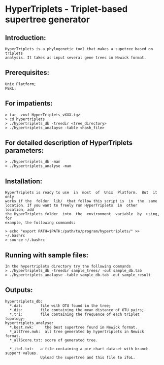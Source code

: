 # HyperTriplets - Triplet-based supertree generator


## Introduction:

	HyperTriplets is a phylogenetic tool that makes a supetree based on triplets 
	analysis. It takes as input several gene trees in Newick format. 


## Prerequisites:

	Unix Platform;
	PERL;


## For impatients:

	> tar -zxvf HyperTriplets_vXXX.tgz
	> cd hypertriplets
	> ./hypertriplets_db -treedir <tree_directory>
	> ./hypertriplets_analayse -table <hash_file> 

## For detailed description of HyperTriplets parameters:

	> ./hypertriplets_db -man
	> ./hypertriplets_analyse -man

	
## Installation:

	HyperTriplets is ready to use  in  most  of  Unix  Platform.  But  it  only 
	works if the  folder  lib/  that follow this script is  in  the  same 
	location. If you want to freely run HyperTriplets  in  other  location, add  
	the HyperTriplets folder  into  the  environment  variable  by  using,  for 
	example, the following commands:
	
	> echo "export PATH=$PATH:/path/to/program/hypertriplets/" >> ~/.bashrc
	> source ~/.bashrc

	
## Running with sample files:

	In the hypertriplets directory try the following commands
	> ./hypertriplets_db -treedir sample_trees/ -out sample_db.tab
	> ./hypertriplets_analayse -table sample_db.tab -out sample_result


## Outputs:

	hypertriplets_db: 
	  *.dat:		file with OTU found in the tree;
	  *.dis:		file containing the mean distance of OTU pairs;
	  *.tri:		file containing the frequence of each triplet topology;
	hypertriplets_analyse:
      *.best.nwk:     the best supertree found in Newick format.
      *_allTree.nwk:  all tree generated by hypertriplets in Newick format.
      *_allScore.txt: score of generated tree.
	  
      *_itol.txt:   a file containing a pie chart dataset with branch support values.
                    Upload the supertree and this file to iToL.

